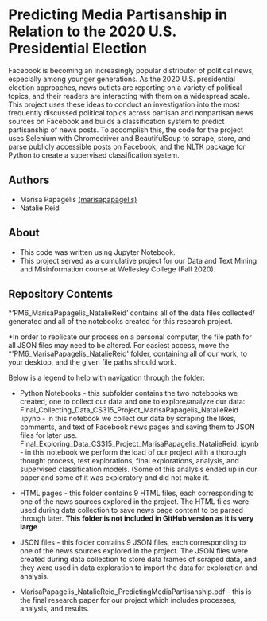 # Predicting Media Partisanship in Relation to the 2020 U.S. Presidential Election
Facebook is becoming an increasingly popular distributor of political news, especially among younger generations. As the 2020 U.S. presidential election approaches, news outlets are reporting on a variety of political topics, and their readers are interacting with them on a widespread scale. This project uses these ideas to conduct an investigation into the most frequently discussed political topics across partisan and nonpartisan news sources on Facebook and builds a classification system to predict partisanship of news posts. To accomplish this, the code for the project uses Selenium with Chromedriver and BeautifulSoup to scrape, store, and parse publicly accessible posts on Facebook, and the NLTK package for Python to create a supervised classification system.

## Authors
* Marisa Papagelis [(marisapapagelis)](https://github.com/marisapapagelis)
* Natalie Reid

## About
* This code was written using Jupyter Notebook. 
* This project served as a cumulative project for our Data and Text Mining and Misinformation course at Wellesley College (Fall 2020).

## Repository Contents 

*‘PM6_MarisaPapagelis_NatalieReid’ contains all of the data files collected/
generated and all of the notebooks created for this research project.

*In order to replicate our process on a personal computer, the file path for all
JSON files may need to be altered. For easiest access, move the
*'PM6_MarisaPapagelis_NatalieReid' folder, containing all of our work, to your
desktop, and the given file paths should work.

Below is a legend to help with navigation through the folder:

* Python Notebooks - this subfolder contains the two notebooks we created,
one to collect our data and one to explore/analyze our data:
Final_Collecting_Data_CS315_Project_MarisaPapagelis_NatalieReid
.ipynb - in this notebook we collect our data by scraping the likes,
comments, and text of Facebook news pages and saving them to
JSON files for later use.
Final_Exploring_Data_CS315_Project_MarisaPapagelis_NatalieReid.
ipynb - in this notebook we perform the load of our project with a
thorough thought process, test explorations, final explorations,
analysis, and supervised classification models. (Some of this analysis
ended up in our paper and some of it was exploratory and did not
make it.

* HTML pages - this folder contains 9 HTML files, each corresponding to one
of the news sources explored in the project. The HTML files were used
during data collection to save news page content to be parsed through later. 
**This folder is not included in GitHub version as it is very large**

* JSON files - this folder contains 9 JSON files, each corresponding to one of
the news sources explored in the project. The JSON files were created
during data collection to store data frames of scraped data, and they were
used in data exploration to import the data for exploration and analysis.

* MarisaPapagelis_NatalieReid_PredictingMediaPartisanship.pdf - this is the 
final research paper for our project which includes processes, analysis, and results.
